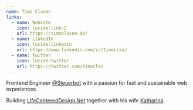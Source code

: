 ```yaml
---
name: Timo Clasen
links:
  - name: Website
    icon: lucide:link-2
    url: https://timoclasen.de/
  - name: LinkedIn
    icon: lucide:linkedin
    url: https://www.linkedin.com/in/timoclsn/
  - name: Twitter
    icon: lucide:twitter
    url: https://twitter.com/timoclsn
---
```


Frontend Engineer [@Steuerbot](https://www.steuerbot.com/) with a passion for fast and sustainable web experiences.

Building [LifeCenteredDesign.Net](https://lifecentereddesign.net) together with his wife [Katharina](https://katharinaclasen.com/).
